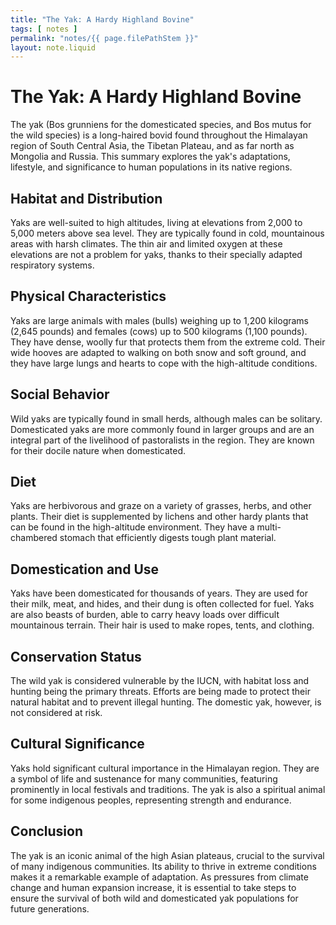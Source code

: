 ```yaml
---
title: "The Yak: A Hardy Highland Bovine"
tags: [ notes ]
permalink: "notes/{{ page.filePathStem }}"
layout: note.liquid
---
```


# The Yak: A Hardy Highland Bovine

The yak (Bos grunniens for the domesticated species, and Bos mutus for the wild species) is a long-haired bovid found throughout the Himalayan region of South Central Asia, the Tibetan Plateau, and as far north as Mongolia and Russia. This summary explores the yak's adaptations, lifestyle, and significance to human populations in its native regions.

## Habitat and Distribution

Yaks are well-suited to high altitudes, living at elevations from 2,000 to 5,000 meters above sea level. They are typically found in cold, mountainous areas with harsh climates. The thin air and limited oxygen at these elevations are not a problem for yaks, thanks to their specially adapted respiratory systems.

## Physical Characteristics

Yaks are large animals with males (bulls) weighing up to 1,200 kilograms (2,645 pounds) and females (cows) up to 500 kilograms (1,100 pounds). They have dense, woolly fur that protects them from the extreme cold. Their wide hooves are adapted to walking on both snow and soft ground, and they have large lungs and hearts to cope with the high-altitude conditions.

## Social Behavior

Wild yaks are typically found in small herds, although males can be solitary. Domesticated yaks are more commonly found in larger groups and are an integral part of the livelihood of pastoralists in the region. They are known for their docile nature when domesticated.

## Diet

Yaks are herbivorous and graze on a variety of grasses, herbs, and other plants. Their diet is supplemented by lichens and other hardy plants that can be found in the high-altitude environment. They have a multi-chambered stomach that efficiently digests tough plant material.

## Domestication and Use

Yaks have been domesticated for thousands of years. They are used for their milk, meat, and hides, and their dung is often collected for fuel. Yaks are also beasts of burden, able to carry heavy loads over difficult mountainous terrain. Their hair is used to make ropes, tents, and clothing.

## Conservation Status

The wild yak is considered vulnerable by the IUCN, with habitat loss and hunting being the primary threats. Efforts are being made to protect their natural habitat and to prevent illegal hunting. The domestic yak, however, is not considered at risk.

## Cultural Significance

Yaks hold significant cultural importance in the Himalayan region. They are a symbol of life and sustenance for many communities, featuring prominently in local festivals and traditions. The yak is also a spiritual animal for some indigenous peoples, representing strength and endurance.

## Conclusion

The yak is an iconic animal of the high Asian plateaus, crucial to the survival of many indigenous communities. Its ability to thrive in extreme conditions makes it a remarkable example of adaptation. As pressures from climate change and human expansion increase, it is essential to take steps to ensure the survival of both wild and domesticated yak populations for future generations.